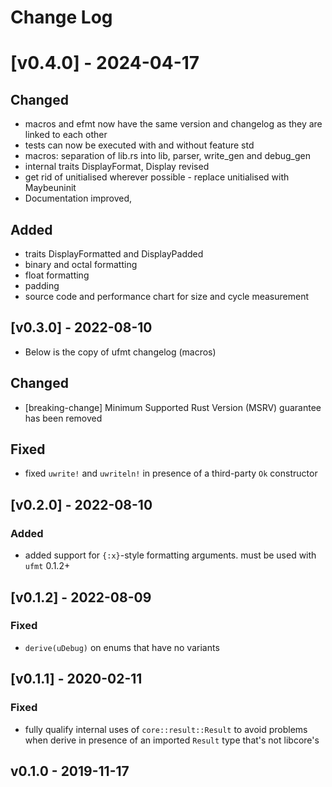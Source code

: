 # Change Log

# [v0.4.0] - 2024-04-17

## Changed
- macros and efmt now have the same version and changelog as they are linked to each other
- tests can now be executed with and without feature std
- macros: separation of lib.rs into lib, parser, write_gen and debug_gen
- internal traits DisplayFormat, Display revised
- get rid of unitialised wherever possible - replace unitialised with Maybeuninit
- Documentation improved, 

## Added
- traits DisplayFormatted and DisplayPadded
- binary and octal formatting
- float formatting
- padding
- source code and performance chart for size and cycle measurement

## [v0.3.0] - 2022-08-10
- Below is the copy of ufmt changelog (macros)

## Changed
- [breaking-change] Minimum Supported Rust Version (MSRV) guarantee has been removed

## Fixed

- fixed `uwrite!` and `uwriteln!` in presence of a third-party `Ok` constructor

## [v0.2.0] - 2022-08-10

### Added

- added support for `{:x}`-style formatting arguments. must be used with `ufmt` 0.1.2+

## [v0.1.2] - 2022-08-09

### Fixed

- `derive(uDebug)` on enums that have no variants

## [v0.1.1] - 2020-02-11

### Fixed

- fully qualify internal uses of `core::result::Result` to avoid problems when derive in presence of an imported `Result` type that's not libcore's

## v0.1.0 - 2019-11-17
